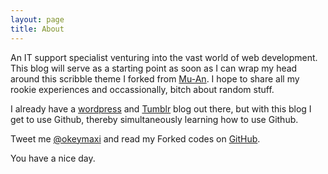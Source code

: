 ```yaml
---
layout: page
title: About
---
```


An IT support specialist venturing into the vast world of web development. This blog will serve as a starting point as soon as I can wrap my head around this scribble theme I forked from [Mu-An](http://muan.co). I hope to share all my rookie experiences and occassionally, bitch about random stuff.

I already have a [wordpress](http://maxichimaximind.wordpress.com) and [Tumblr](http://maxichimaxi.tumblr.com) blog out there, but with this blog I get to use Github, thereby simultaneously learning how to use Github.

Tweet me [@okeymaxi](http://twitter.com/okeymaxi) and read my Forked codes on [GitHub](http://github.com/maziokey).

You have a nice day.


